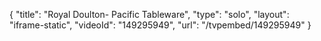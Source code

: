 {
    "title": "Royal Doulton- Pacific Tableware",
    "type": "solo",
    "layout": "iframe-static",
    "videoId": "149295949",
    "url": "\/tvpembed\/149295949"
}